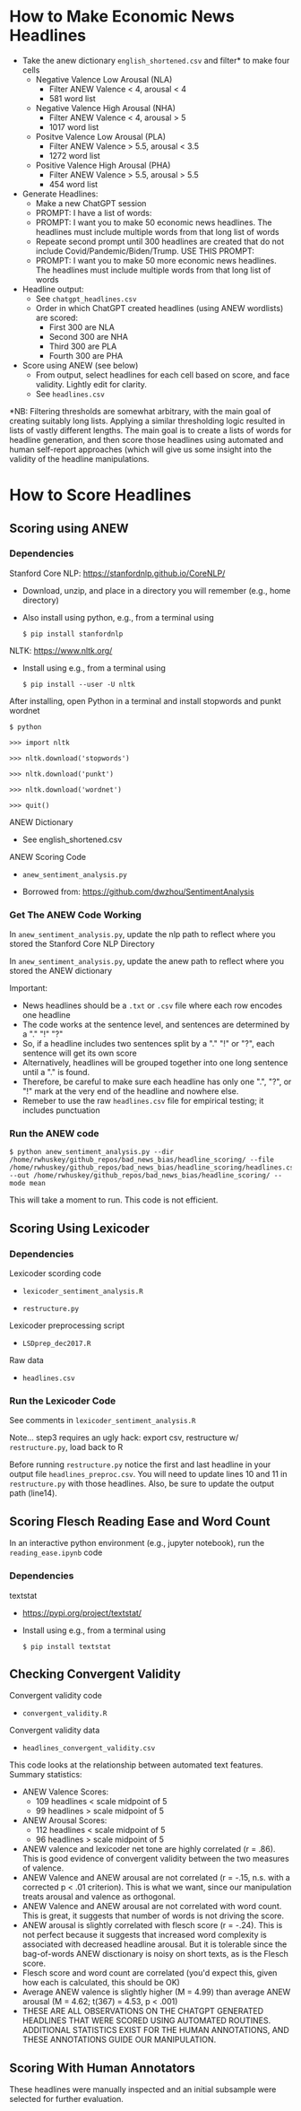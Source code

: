 # How to Make Economic News Headlines

- Take the anew dictionary `english_shortened.csv` and filter* to make four cells
	- Negative Valence Low Arousal (NLA)
		- Filter ANEW Valence < 4, arousal < 4
		- 581 word list
	- Negative Valence High Arousal (NHA)
		- Filter ANEW Valence < 4, arousal > 5
		- 1017 word list
	- Positve Valence Low Arousal (PLA)
		- Filter ANEW Valence > 5.5, arousal < 3.5
		- 1272 word list
	- Positive Valence High Arousal (PHA)
		- Filter ANEW Valence > 5.5, arousal > 5.5
		- 454 word list
- Generate Headlines:
	- Make a new ChatGPT session
	- PROMPT: I have a list of words: <paste list directly from list>
	- PROMPT: I want you to make 50 economic news headlines. The headlines must include multiple words from that long list of words
	- Repeate second prompt until 300 headlines are created that do not include Covid/Pandemic/Biden/Trump. USE THIS PROMPT:
	- PROMPT: I want you to make 50 more economic news headlines. The headlines must include multiple words from that long list of words
- Headline output:
	- See `chatgpt_headlines.csv` 
	- Order in which ChatGPT created headlines (using ANEW wordlists) are scored:
 		- First 300 are NLA
		- Second 300 are NHA
		- Third 300 are PLA
		- Fourth 300 are PHA
- Score using ANEW (see below)
	- From output, select headlines for each cell based on score, and face validity. Lightly edit for clarity.
	- See `headlines.csv`

*NB: Filtering thresholds are somewhat arbitrary, with the main goal of creating suitably long lists. Applying a similar thresholding logic resulted in lists of vastly different lengths. The main goal is to create a lists of words for headline generation, and then score those headlines using automated and human self-report approaches (which will give us some insight into the validity of the headline manipulations.

# How to Score Headlines

## Scoring using ANEW
### Dependencies
Stanford Core NLP: https://stanfordnlp.github.io/CoreNLP/

- Download, unzip, and place in a directory you will remember (e.g., home directory)

- Also install using python, e.g., from a terminal using

	`$ pip install stanfordnlp`

NLTK: https://www.nltk.org/

- Install using e.g., from a terminal using

	`$ pip install --user -U nltk`

After installing, open Python in a terminal and install stopwords and punkt wordnet

	$ python

	>>> import nltk

	>>> nltk.download('stopwords')

	>>> nltk.download('punkt')

	>>> nltk.download('wordnet')

	>>> quit()

ANEW Dictionary

- See english_shortened.csv

ANEW Scoring Code

- `anew_sentiment_analysis.py`

- Borrowed from: https://github.com/dwzhou/SentimentAnalysis

### Get The ANEW Code Working
In `anew_sentiment_analysis.py`, update the nlp path to reflect where you stored the Stanford Core NLP Directory

In `anew_sentiment_analysis.py`, update the anew path to reflect where you stored the ANEW dictionary

Important:

- News headlines should be a `.txt` or `.csv` file where each row encodes one headline
- The code works at the sentence level, and sentences are determined by a "." "!" "?"
- So, if a headline includes two sentences split by a "." "!" or "?", each sentence will get its own score
- Alternatively, headlines will be grouped together into one long sentence until a "." is found.
- Therefore, be careful to make sure each headline has only one ".", "?", or "!" mark  at the very end of the headline and nowhere else.
- Remeber to use the raw `headlines.csv` file for empirical testing; it includes punctuation

### Run the ANEW code
	$ python anew_sentiment_analysis.py --dir /home/rwhuskey/github_repos/bad_news_bias/headline_scoring/ --file /home/rwhuskey/github_repos/bad_news_bias/headline_scoring/headlines.csv --out /home/rwhuskey/github_repos/bad_news_bias/headline_scoring/ --mode mean

This will take a moment to run. This code is not efficient.

## Scoring Using Lexicoder
### Dependencies

Lexicoder scording code

- `lexicoder_sentiment_analysis.R`

- `restructure.py`

Lexicoder preprocessing script

- `LSDprep_dec2017.R`

Raw data

- `headlines.csv`

### Run the Lexicoder Code
See comments in `lexicoder_sentiment_analysis.R`

Note... step3 requires an ugly hack: export csv, restructure w/ `restructure.py`, load back to R

Before running `restructure.py` notice the first and last headline in your output file `headlines_preproc.csv`. You will need to update lines 10 and 11 in `restructure.py` with those headlines. Also, be sure to update the output path (line14).

## Scoring Flesch Reading Ease and Word Count

In an interactive python environment (e.g., jupyter notebook), run the `reading_ease.ipynb` code

### Dependencies

textstat

- https://pypi.org/project/textstat/

- Install using e.g., from a terminal using

	`$ pip install textstat`

## Checking Convergent Validity

Convergent validity code

- `convergent_validity.R`

Convergent validity data

- `headlines_convergent_validity.csv`

This code looks at the relationship between automated text features. Summary statistics:

- ANEW Valence Scores:
	- 109 headlines < scale midpoint of 5
	- 99 headlines > scale midpoint of 5
- ANEW Arousal Scores:
	- 112 headlines < scale midpoint of 5
	- 96 headlines > scale midpoint of 5
- ANEW valence and lexicoder net tone are highly correlated (r = .86). This is good evidence of convergent validity between the two measures of valence.
- ANEW Valence and ANEW arousal are not correlated (r = -.15, n.s. with a corrected p < .01 criterion). This is what we want, since our manipulation treats arousal and valence as orthogonal.
- ANEW Valence and ANEW arousal are not correlated with word count. This is great, it suggests that number of words is not driving the score.
- ANEW arousal is slightly correlated with flesch score (r = -.24). This is not perfect because it suggests that increased word complexity is associated with decreased headline arousal. But it is tolerable since the bag-of-words ANEW disctionary is noisy on short texts, as is the Flesch score. 
- Flesch score and word count are correlated (you'd expect this, given how each is calculated, this should be OK)
- Average ANEW valence is slightly higher (M = 4.99) than average ANEW arousal (M = 4.62; t(367) = 4.53, p < .001)
- THESE ARE ALL OBSERVATIONS ON THE CHATGPT GENERATED HEADLINES THAT WERE SCORED USING AUTOMATED ROUTINES. ADDITIONAL STATISTICS EXIST FOR THE HUMAN ANNOTATIONS, AND THESE ANNOTATIONS GUIDE OUR MANIPULATION.

## Scoring With Human Annotators
These headlines were manually inspected and an initial subsample were selected for further evaluation.
